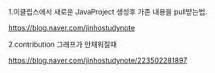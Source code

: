 1.이클립스에서 새로운 JavaProject 생성후 가존 내용을 pull받는법.

https://blog.naver.com/jinhostudynote

2.contribution 그래프가 안채워질때

https://blog.naver.com/jinhostudynote/223502281897
